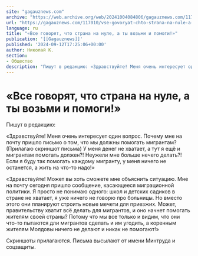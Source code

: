 ```yaml
---
site: "gagauznews.com"
archive: "https://web.archive.org/web/20241004084806/gagauznews.com/117010/vse-govoryat-chto-strana-na-nule-a-ty-vozmi-i-pomogi.html"
url: "https://gagauznews.com/117010/vse-govoryat-chto-strana-na-nule-a-ty-vozmi-i-pomogi.html"
language: ru
title: "«Все говорят, что страна на нуле, а ты возьми и помоги!»"
publication: '[[Gagauznews]]'
published: '2024-09-12T17:25:06+00:00'
author: Николай К.
section:
- Общество
description: "Пишут в редакцию: «Здравствуйте! Меня очень интересует один вопрос. Почему мне на почту пришло письмо о том, что мы должны помогать мигрантам? (Прилагаю скриншот письма) У меня денег не хватает, а тут я ещё и мигрантам помогать должен?! Неужели мне больше нечего делать?! Если я буду так помогать каждому мигранту, у меня ничего не останется, а жить на что-то надо!» «Здравствуйте! Может вы хоть сможете мне объяснить ситуацию. Мне на почту сегодня пришло сообщение, касающееся миграционной политики. Я просто не понимаю одного: школ и детских садиков в стране не хватает, я уже ничего не говорю про больницы. Но вместо этого […]"
---
```


# «Все говорят, что страна на нуле, а ты возьми и помоги!»

Пишут в редакцию:

«Здравствуйте! Меня очень интересует один вопрос. Почему мне на почту пришло письмо о том, что мы должны помогать мигрантам? (Прилагаю скриншот письма) У меня денег не хватает, а тут я ещё и мигрантам помогать должен?! Неужели мне больше нечего делать?! Если я буду так помогать каждому мигранту, у меня ничего не останется, а жить на что-то надо!»

«Здравствуйте! Может вы хоть сможете мне объяснить ситуацию. Мне на почту сегодня пришло сообщение, касающееся миграционной политики. Я просто не понимаю одного: школ и детских садиков в стране не хватает, я уже ничего не говорю про больницы. Но вместо этого они планируют строить новые мечети для приезжих. Может, правительству хватит всё делать для мигрантов, и оно начнет помогать жителям своей страны? Потому что мы все только и видим, что они что-то пытаются дли мигрантов сделать и им угодить, а коренным жителям Молдовы ничего не делают и никак не помогают!»

Скриншоты прилагаются. Письма высылают от имени Минтруда и соцзащиты.
